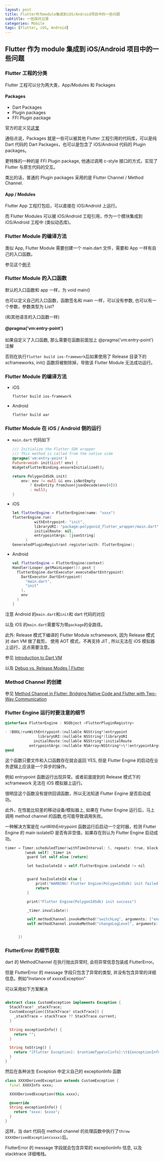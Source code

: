 ```yaml
---
layout: post
title: Flutter作为module集成到iOS/Android项目中的一些问题
subtitle: 一些踩坑记录
categories: Mobile
tags: [Flutter, iOS, Android]
---
```


## Flutter 作为 module 集成到 iOS/Android 项目中的一些问题

### Flutter 工程的分类

Flutter 工程可以分为两大类，App/Modules 和 Packages

#### Packages

- Dart Packages
- Plugin packages
- FFI Plugin package

官方的定义见[这里](https://docs.flutter.dev/packages-and-plugins/developing-packages#types)

通俗点说，Packages 就是一些可以被其他 Flutter 工程引用的代码库，可以是纯 Dart 代码的 Dart Packages，也可以是包含了 iOS/Android 代码的 Plugin packages。

更特殊的一种的是 FFI Plugin package, 他通过调用 c-style 接口的方式，实现了 Flutter 与原生代码的交互。

类比的话，普通的 Plugin packages 采用的是 Flutter Channel / Method Channel.

#### App / Modules

Flutter App 工程打包后，可以直接在 iOS/Android 上运行。

而 Flutter Modules 可以被 iOS/Android 工程引用，作为一个模块集成到 iOS/Android 工程中 (类似动态库)。

### Flutter Module 的编译方法

类似 App, Flutter Module 需要创建一个 main.dart 文件，需要和 App 一样有自己的入口函数。

参见这个[例子](https://github.com/0xPolygonID/polygonid-flutter-sdk/blob/develop/polygonid-flutter-wrapper/lib/main.dart)

### Flutter Module 的入口函数

默认的入口函数和 app 一样，为 void main()

也可以定义自己的入口函数，函数签名和 main 一样，可以没有参数, 也可以有一个参数，参数类型为 List<String>?

(和其他语言的入口函数一样)

#### @pragma('vm:entry-point')

如果自定义了入口函数, 那么需要在函数前面加上 @pragma('vm:entry-point') 注解

否则在执行`flutter build ios-framework`后如果使用了 Release 目录下的 xcframeworks, init() 函数将被剔除掉，导致该 Flutter Module 无法成功运行。

### Flutter Module 的编译方法

- iOS

  ```bash
  flutter build ios-framework
  ```

- Android
  ```bash
  flutter build aar
  ```

### Flutter Module 在 iOS / Android 侧的运行

- `main.dart` 代码如下

  ```dart
  /// Initialize the Flutter SDK wrapper
  /// This method is called from the native side
  @pragma('vm:entry-point')
  Future<void> init(List? env) {
  WidgetsFlutterBinding.ensureInitialized();

  return PolygonIdSdk.init(
      env: env != null && env.isNotEmpty
          ? EnvEntity.fromJson(jsonDecode(env[0]))
          : null);
  }
  ```

- iOS

  ```swift
  let flutterEngine = FlutterEngine(name: "xxxx")
  flutterEngine.run(
            withEntrypoint: "init",
            libraryURI: "package:polygonid_flutter_wrapper/main.dart",
            initialRoute: nil,
            entrypointArgs: [jsonString]
        )
  GeneratedPluginRegistrant.register(with: flutterEngine);
  ```

- Android
  ```kotlin
  val flutterEngine = FlutterEngine(context)
  Handler(Looper.getMainLooper()).post {
    flutterEngine.dartExecutor.executeDartEntrypoint(
      DartExecutor.DartEntrypoint(
        "main.dart",
        "init"
      ),
      env
    )
  }
  ```

注意 Android 的`main.dart`和`init`和 dart 代码的对应

以及 iOS 的`main.dart`需要写为带`package`的全路径。

此外: Release 模式下编译的 Flutter Module xcframework, 因为 Release 模式对 dart VM 做了裁剪， 使用 AOT 模式，不再支持 JIT , 所以无法在 iOS 模拟器上运行，这点需要注意。

参见 [Introduction to Dart VM](https://chromium.googlesource.com/external/github.com/dart-lang/sdk/+/refs/tags/3.2.0-119.0.dev/runtime/docs/)

以及 [Debug vs. Release Modes | Flutter](https://medium.com/@kamal.lakhani56/debug-vs-release-modes-f-e887d3847e85)

### Method Channel 的创建

参见 [Method Channel in Flutter: Bridging Native Code and Flutter with Two-Way Communication](https://medium.com/@iiharish97ii/method-channel-in-flutter-bridging-native-code-and-flutter-with-two-way-communication-788d1e91c8c1)

### Flutter Engine 运行时要注意的细节

```objectivec
@interface FlutterEngine : NSObject <FlutterPluginRegistry>

- (BOOL)runWithEntrypoint:(nullable NSString*)entrypoint
               libraryURI:(nullable NSString*)libraryURI
             initialRoute:(nullable NSString*)initialRoute
           entrypointArgs:(nullable NSArray<NSString*>\*)entrypointArgs;
@end
```

这个函数只要文件和入口函数存在就会返回 YES, 但是 Flutter Engine 的启动在业务逻辑上应该是一个异步的操作。

例如 entrypoint 函数运行出现异常。或者前面提到的 Release 模式下的 xcframework 无法在 iOS 模拟器上运行。

很明显这个函数没有提供回调函数，所以无法知道 Flutter Engine 是否启动成功。

此外，在性能比较差的移动设备/模拟器上, 如果在 Flutter Engine 运行后，马上调用 method channel 的函数,也可能导致调用失败。

一种解决方案是在 runWithEntrypoint 函数运行后启动一个定时器，检测 Flutter Engine 的 main isolateID 是否有非空值，如果存在则认为 Flutter Engine 启动成功。

```objectivec
timer = Timer.scheduledTimer(withTimeInterval: 5, repeats: true, block: {
         [weak self] _timer in
          guard let self else {return}

          let hasIsolateId = self.flutterEngine.isolateId != nil


          guard hasIsolateId else {
              print("WARNING! Flutter Engine(PolygonIdSdk) init failed!!!")
              return
          }

          print("Flutter Engine(PolygonIdSdk) init success")

          _timer.invalidate()

          self.methodChannel.invokeMethod("switchLog", arguments: ["enabled": true])
          self.methodChannel.invokeMethod("changeLogLevel", arguments: ["level": "verbose"])


      })
```

### FlutterError 的细节获取

dart 的 MethodChannel 在执行抛出异常时, 会将异常信息包装成 FlutterError。

但是 FlutterError 的 message 字段只包含了异常的类型, 并没有包含异常的详细信息。例如"Instance of xxxxxException"

可以采用如下方案解决

```dart

abstract class CustomException implements Exception {
  StackTrace? _stackTrace;
  CustomException([StackTrace? stackTrace]) {
    _stackTrace = stackTrace ?? StackTrace.current;
  }

  String exceptionInfo() {
    return "";
  }

  String toString() {
    return "[Flutter Exception]: $runtimeType\n[info]:\t${exceptionInfo()} \n[StackTrace]:\n$_stackTrace\n";
  }
}
```

然后在各种派生 Exception 中定义自己的 exceptionInfo 函数

```dart
class XXXXDerivedException extends CustomException {
  final XXXXInfo xxxx;

  XXXXDerivedException(this.xxxx);

  @override
  String exceptionInfo() {
    return "xxxx: $xxxx";
  }
}
```

这样，当 dart 代码在 method channel 的处理函数中执行了`throw XXXXDerivedException(xxxx)`后。

FlutterError 的 message 字段就会包含异常的 exceptionInfo 信息, 以及 stacktrace 详细堆栈。
